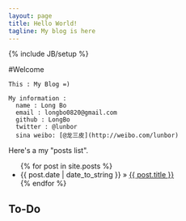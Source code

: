 ```yaml
---
layout: page
title: Hello World!
tagline: My blog is here
---
```

{% include JB/setup %}


#Welcome 
    
    This : My Blog =)
    
    My information :
      name : Long Bo
      email : longbo0820@gmail.com
      github : LongBo
      twitter : @lunbor
      sina weibo: [@龙三皮](http://weibo.com/lunbor)


Here's a my "posts list".

<ul class="posts">
  {% for post in site.posts %}
    <li><span>{{ post.date | date_to_string }}</span> &raquo; <a href="{{ BASE_PATH }}{{ post.url }}">{{ post.title }}</a></li>
  {% endfor %}
</ul>

## To-Do

